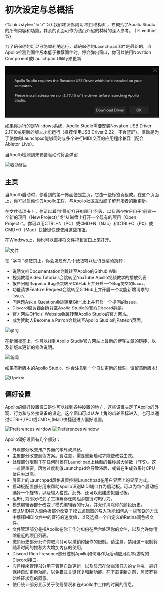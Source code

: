 # 初次设定与总概括

{% hint style="info" %}
我们建议你阅读 项目结构页 ，它概括了Apollo Studio的所有内容和功能。其余的页面可作为该页介绍的材料的深入参考。
{% endhint %}

为了确保你的灯尽可能顺利地运行，请确保你的Launchpad固件是最新的，当Apollo检测到固件版本低于推荐固件时，将会弹出窗口，你可以使用Novation Component或Launchpad Utility来更新

![](../.gitbook/assets/driver-warning.png)

如果你运行的是Windows系统，Apollo Studio需要安装Novation USB Driver 2.17.10或更新的版本才能运行（推荐使用USB Driver 2.22，不会蓝屏）。驱动是为了使你的Launchpad能够同时与多个进行MIDI交互的应用程序兼容（配合Ableton Live）。

当Apollo检测到未安装驱动时将会弹窗

![&#x9A71;&#x52A8;&#x8B66;&#x544A;](https://img.kaiheila.cn/assets/2021-06/R5ZX1JmCVP0e604r.png)

## 主页

当Apollo启动时，你看到的第一界面便是主页，它由一些标签页组成。在这个页面上，你可以启动你的Apollo工程，与Apollo社区互动或了解开发者的新更新。

在文件选项卡上，你可以看到“最近打开的项目”列表，以及两个按钮用于“创建一个新的项目（New Project）”或“从磁盘上打开一个现有的项目（Open Project）”。你可以用CTRL+N（PC）或CMD+N（Mac）和CTRL+O（PC）或CMD+O（Mac）快捷键快速使用这些按钮。

在Windows上，你也可以直接将文件拖到窗口上来打开。

![&#x6587;&#x4EF6;](https://img.kaiheila.cn/assets/2021-06/K75TroGfM80hs08w.png)

在 "学习 "标签页上，你会发现有几个按钮可以进行链接的跳转：

* 说明文档Documentation会跳转至Apollo的Github Wiki
* 视频教程Video Tutorials会跳转至YouTube Apollo视频教学的播放列表
* 报告问题Report a Bug会跳转至GitHub上并开启一个Bug提交的Issue。
* 功能请求Feature Request会跳转至GitHub上并开启一个功能新增请求的Issue。
* 问问题Ask a Question会跳转至GitHub上并开启一个提问的Issue。
* Discord服务器会跳转至Apollo Studio的官方Discord群组。
* 官方网站Official Website会跳转至Apollo Studio的官方网站。
* 成为赞助人Become a Patron会跳转至Apollo Studio的Patreon页面。

![&#x5B66;&#x4E60;](https://img.kaiheila.cn/assets/2021-06/8bvOVJILPp0hs08w.png)

在新闻标签上，你可以找到Apollo Studio官方网站上最新的博客文章的链接，以及新版本更新的修改说明。

![&#x65B0;&#x95FB;](https://img.kaiheila.cn/assets/2021-06/skHCE5qT6k0hs08w.png)

如果有新版本的Apollo Studio，你会注意到一个自动更新的标语。请留意新版本!

![Update](https://img.kaiheila.cn/assets/2021-06/KzuvHSih360hs09q.png)

## 偏好设置

Apollo的偏好设置窗口是你可以找到各种设置的地方，这些设置决定了Apollo的外观、行为和与外接设备的设定。这个窗口可以从左上角的齿轮图标进入。也可以通过CTRL+,\(PC\)或CMD+,\(Mac\)快捷键进入偏好设置。

![Preferences window](https://img.kaiheila.cn/assets/2021-06/81saLIQqMl0cs0hs.png) ![Preferences window](https://img.kaiheila.cn/assets/2021-06/bpf6BaqIE90cs0hs.png)

Apollo偏好设置有几个部分：

* 外观部分改变用户界面的布局或风格。
* 主题部分改变颜色方案。请注意，需要重新启动才能使改变生效。
* 处理部分限制了在任何时候在Launchpad上绘制的每秒最大帧数（FPS）。这一点很重要，因为过度刺激Launchpad会导致滞后，或者在生成效果时CPU使用率过高。
* 屏幕上的Launchpad风格设置控制Launchpad在用户界面上的显示方式。
* 启动板配置部分用来帮助Apollo识别MIDI端口作为启动板。可以为每个启动板选择一个旋转，以及输入格式。此外，还可以创建虚拟启动板。
* 组的行为部分改变了主编辑器在向组添加链时的行为。
* 模式编辑器部分改变了模式编辑器的行为，并允许清除你的颜色历史。
* 模式MIDI导入调色板部分改变了模式编辑器的导入功能如何从一些预设的方法中解释MIDI文件中的音符的速度值，以及选择一个自定义的Retina调色板文件。
* 文件管理部分是指Apollo在你工作时如何在后台处理你的文件，以及允许你清除最近的项目列表。
* 撤销历史部分允许你取消对可以撤销的操作的限制。请注意，禁用这一限制将随着时间的推移大大增加内存的使用。
* Discord Rich Presence部分控制Apollo如何与作为活动应用程序/游戏的Discord接口。
* 应用程序管理部分用于管理自动更新，以及显示存储崩溃日志的文件夹。最好保持自动更新功能，以免错过关键修复和新功能。在下载更新之前，阿波罗将始终征求您的同意。
* 使用统计部分显示关于使用情况和在Apollo中工作的时间的信息。

